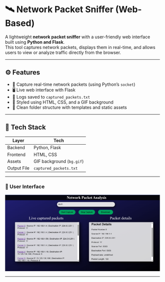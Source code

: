 # 🛰️ Network Packet Sniffer (Web-Based)

A lightweight **network packet sniffer** with a user-friendly web interface built using **Python and Flask**.  
This tool captures network packets, displays them in real-time, and allows users to view or analyze traffic directly from the browser.

---

## ⚙️ Features

- 📡 Capture real-time network packets (using Python’s `socket`)
- 🖥️ Live web interface with Flask
- 📝 Logs saved to `captured_packets.txt`
- 🎨 Styled using HTML, CSS, and a GIF background
- 🧩 Clean folder structure with templates and static assets

---

## 🧠 Tech Stack

| Layer        | Tech                       |
|--------------|----------------------------|
| Backend      | Python, Flask              |
| Frontend     | HTML, CSS                  |
| Assets       | GIF background (`bg.gif`)  |
| Output File  | `captured_packets.txt`     |

---

### 🎯 User Interface
<img src="Ui.png" width="600"/>

---

